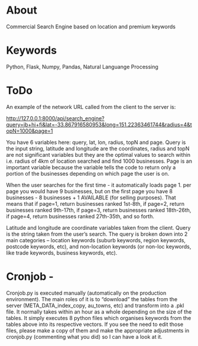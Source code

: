 # About
 Commercial Search Engine based on location and premium keywords
 
# Keywords
Python, Flask, Numpy, Pandas, Natural Languange Processing

# ToDo
An example of the network URL called from the client to the server is:

http://127.0.0.1:8000/api/search_engine?query=jb+hi+fi&lat=-33.867916580953&long=151.22363461744&radius=4&topN=1000&page=1

You have 6 variables here: query, lat, lon, radius, topN and page.
Query is the input string, latitude and longitude are the coordinates, radius and topN are not significant variables but they are the optimal values to search within i.e. radius of 4km of location searched and find 1000 businesses. Page is an important variable because the variable tells the code to return only a portion of the businesses depending on which page the user is on.

When the user searches for the first time - it automatically loads page 1. per page you would have 9 businesses, but on the first page you have 8 businesses - 8 businesses + 1 AVAILABLE (for selling purposes). That means that if page=1, return businesses ranked 1st-8th, if page=2, return businesses ranked 9th-17th, if page=3, return businesses ranked 18th-26th, if page=4, return businesses ranked 27th-35th, and so forth.

Latitude and longitude are coordinate variables taken from the client. Query is the string taken from the user’s search. The query is broken down into 2 main categories – location keywords (suburb keywords, region keywords, postcode keywords, etc), and non-location keywords (or non-loc keywords, like trade keywords, business keywords, etc).

# Cronjob -

Cronjob.py is executed manually (automatically on the production environment). The main roles of it is to “download” the tables from the server (META_DATA_index_copy, au_towns, etc) and transform into a .pkl file. It normally takes within an hour as a whole depending on the size of the tables. It simply executes 8 python files which organises keywords from the tables above into its respective vectors. If you see the need to edit those files, please make a copy of them and make the appropriate adjustments in cronjob.py (commenting what you did) so I can have a look at it.

